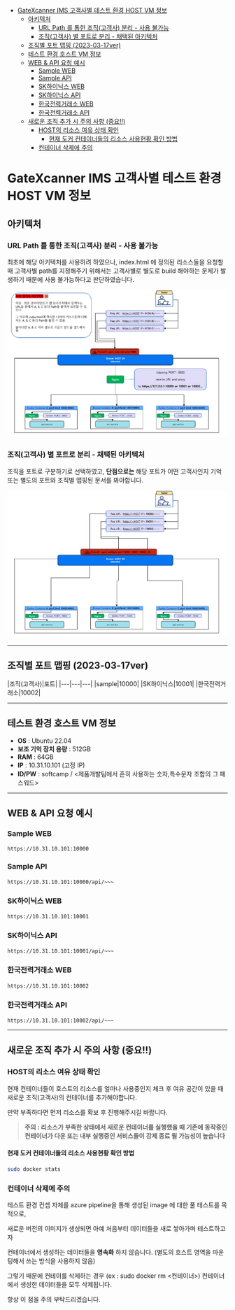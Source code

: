 - [GateXcanner IMS 고객사별 테스트 환경 HOST VM 정보](#gatexcanner-ims-고객사별-테스트-환경-host-vm-정보)
  - [아키텍처](#아키텍처)
    - [URL Path 를 통한 조직(고객사) 분리 - 사용 불가능](#url-path-를-통한-조직고객사-분리---사용-불가능)
    - [조직(고객사) 별 포트로 분리 - 채택된 아키텍처](#조직고객사-별-포트로-분리---채택된-아키텍처)
  - [조직별 포트 맵핑 (2023-03-17ver)](#조직별-포트-맵핑-2023-03-17ver)
  - [테스트 환경 호스트 VM 정보](#테스트-환경-호스트-vm-정보)
  - [WEB \& API 요청 예시](#web--api-요청-예시)
    - [Sample WEB](#sample-web)
    - [Sample API](#sample-api)
    - [SK하이닉스 WEB](#sk하이닉스-web)
    - [SK하이닉스 API](#sk하이닉스-api)
    - [한국전력거래소 WEB](#한국전력거래소-web)
    - [한국전력거래소 API](#한국전력거래소-api)
  - [새로운 조직 추가 시 주의 사항 (중요!!)](#새로운-조직-추가-시-주의-사항-중요)
    - [HOST의 리소스 여유 상태 확인](#host의-리소스-여유-상태-확인)
      - [현재 도커 컨테이너들의 리소스 사용현황 확인 방법](#현재-도커-컨테이너들의-리소스-사용현황-확인-방법)
    - [컨테이너 삭제에 주의](#컨테이너-삭제에-주의)

# GateXcanner IMS 고객사별 테스트 환경 HOST VM 정보

## 아키텍처

### URL Path 를 통한 조직(고객사) 분리 - 사용 불가능

최초에 해당 아키텍처를 사용하려 하였으나, index.html 에 정의된 리소스들을 요청할때 고객사별 path를 지정해주기 위해서는 고객사별로 별도로 build 해야하는 문제가 발생하기 때문에 사용 불가능하다고 판단하였습니다.

![picture 1](../../images/6ca0945294c5e737426d79bc03d8af9aa72ea9c81ce37c6327e519f282202205.png)  

### 조직(고객사) 별 포트로 분리 - 채택된 아키텍처

조직을 포트로 구분하기로 선택하였고, **단점으로는** 해당 포트가 어떤 고객사인지 기억 또는 별도의 포트와 조직별 맵핑된 문서를 봐야합니다.

![picture 2](../../images/0e9446ba4ede3bc68433ff906fb87615630e52639a55780fd34ad09f4b1eb573.png)  

---

## 조직별 포트 맵핑 (2023-03-17ver)

|조직(고객사)|포트|
|---|---|---|
|sample|10000|
|SK하이닉스|10001|
|한국전력거래소|10002|

---

## 테스트 환경 호스트 VM 정보

- **OS** : Ubuntu 22.04
- **보조 기억 장치 용량** : 512GB
- **RAM** : 64GB
- **IP** : 10.31.10.101 (고정 IP)
- **ID/PW** : softcamp / <제품개발팀에서 흔히 사용하는 숫자,특수문자 조합의 그 패스워드>

---

## WEB & API 요청 예시

### Sample WEB

```url
https://10.31.10.101:10000
```

### Sample API

```url
https://10.31.10.101:10000/api/~~~
```

### SK하이닉스 WEB

```url
https://10.31.10.101:10001
```

### SK하이닉스 API

```url
https://10.31.10.101:10001/api/~~~
```

### 한국전력거래소 WEB

```url
https://10.31.10.101:10002
```

### 한국전력거래소 API

```url
https://10.31.10.101:10002/api/~~~
```

---

## 새로운 조직 추가 시 주의 사항 (중요!!)

### HOST의 리소스 여유 상태 확인

현재 컨테이너들이 호스트의 리소스를 얼마나 사용중인지 체크 후 여유 공간이 있을 때 새로운 조직(고객사)의 컨테이너를 추가해야합니다.

만약 부족하다면 먼저 리소스를 확보 후 진행해주시길 바랍니다.

> **주의 : 리소스가 부족한 상태에서 새로운 컨테이너를 실행했을 때 기존에 동작중인 컨테이너가 다운 또는 내부 실행중인 서비스들이 강제 종료 될 가능성이 높습니다**

#### 현재 도커 컨테이너들의 리소스 사용현황 확인 방법

```bash
sudo docker stats
```

### 컨테이너 삭제에 주의

테스트 환경 컨셉 자체를 azure pipeline을 통해 생성된 image 에 대한 풀 테스트를 목적으로,

새로운 버전의 이미지가 생성되면 아예 처음부터 데이터들을 새로 쌓아가며 테스트하고자

컨테이너에서 생성하는 데이터들을 **영속화** 하지 않습니다. (별도의 호스트 영역을 마운팅해서 쓰는 방식을 사용하지 않음)

그렇기 때문에 컨테이를 삭제하는 경우 (ex : sudo docker rm <컨테이너>) 컨테이너에서 생성한 데이터들을 모두 삭제됩니다.

항상 이 점을 주의 부탁드리겠습니다.
